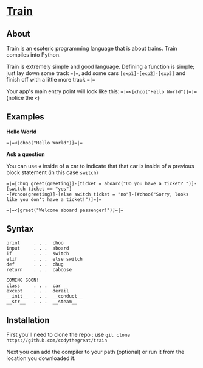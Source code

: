 # [Train](https://github.com/codythegreat/train)

## About
Train is an esoteric programming language that is about trains. Train compiles into Python.

Train is extremely simple and good language. Defining a function is simple; just lay down some track `=|=`, add some cars `[exp1]-[exp2]-[exp3]` and finish off with a little more track `=|=`

Your app's main entry point will look like this: `=|=<[choo("Hello World")]=|=` (notice the `<`)
## Examples
**Hello World**

`=|=<[choo("Hello World")]=|=`

**Ask a question**

You can use `#` inside of a car to indicate that that car is inside of a previous block statement (in this case `switch`)

```
=|=[chug greet(greeting)]-[ticket = aboard("Do you have a ticket? ")]-[switch ticket == "yes"]
-[#choo(greeting)]-[else switch ticket = "no"]-[#choo("Sorry, looks like you don't have a ticket!")]=|=

=|=<[greet("Welcome aboard passenger!")]=|=
```

## Syntax

```
print     . . .  choo
input     . . .  aboard
if        . . .  switch 
elif      . . .  else switch
def       . . .  chug 
return    . . .  caboose 

COMING SOON!
class     . . .  car 
except    . . .  derail
__init__  . . .  __conduct__
__str__   . . .  __steam__
```

## Installation
First you'll need to clone the repo : use `git clone https://github.com/codythegreat/train`

Next you can add the compiler to your path (optional) or run it from the location you downloaded it.